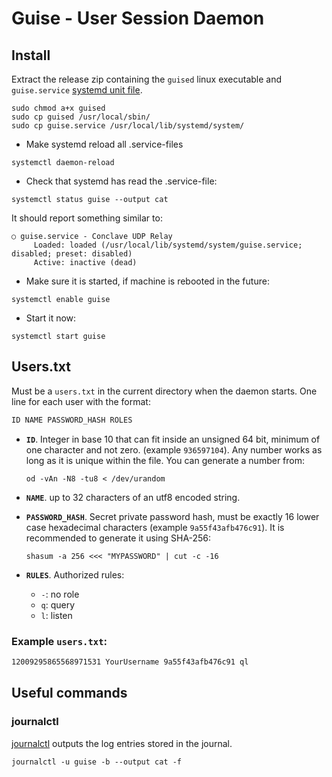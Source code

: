# Guise - User Session Daemon

## Install

Extract the release zip containing the `guised` linux executable and `guise.service` [systemd unit file](https://www.freedesktop.org/software/systemd/man/systemd.unit.html).

```console
sudo chmod a+x guised
sudo cp guised /usr/local/sbin/
sudo cp guise.service /usr/local/lib/systemd/system/
```

* Make systemd reload all .service-files

```console
systemctl daemon-reload
```

* Check that systemd has read the .service-file:

```console
systemctl status guise --output cat
```

It should report something similar to:

```console
○ guise.service - Conclave UDP Relay
     Loaded: loaded (/usr/local/lib/systemd/system/guise.service; disabled; preset: disabled)
     Active: inactive (dead)
```

* Make sure it is started, if machine is rebooted in the future:

```console
systemctl enable guise
```

* Start it now:

```console
systemctl start guise
```

## Users.txt

Must be a `users.txt` in the current directory when the daemon starts. One line for each user with the format:

```txt
ID NAME PASSWORD_HASH ROLES
```

* **`ID`**. Integer in base 10 that can fit inside an unsigned 64 bit, minimum of one character and not zero. (example `936597104`). Any number works as long as it is unique within the file. You can generate a number from:

    ```console
    od -vAn -N8 -tu8 < /dev/urandom
    ```

* **`NAME`**. up to 32 characters of an utf8 encoded string.
* **`PASSWORD_HASH`**. Secret private password hash, must be exactly 16 lower case hexadecimal characters (example `9a55f43afb476c91`). It is recommended to generate it using SHA-256:

    ```console
    shasum -a 256 <<< "MYPASSWORD" | cut -c -16
    ```

* **`RULES`**. Authorized rules:
  * `-`: no role
  * `q`: query
  * `l`: listen

### Example `users.txt`:

```txt
12009295865568971531 YourUsername 9a55f43afb476c91 ql
```


## Useful commands

### journalctl

[journalctl](https://www.freedesktop.org/software/systemd/man/journalctl.html) outputs the log entries stored in the journal.

```console
journalctl -u guise -b --output cat -f
```
